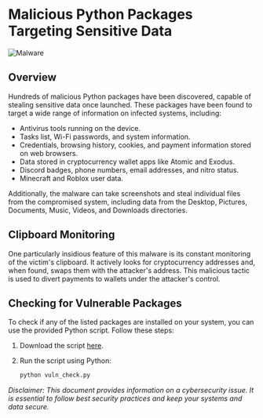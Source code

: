 # Malicious Python Packages Targeting Sensitive Data

![Malware](https://web.archive.org/web/20231005010037if_/https://www.bleepstatic.com/content/hl-images/2023/10/04/Python-packages.jpg)

## Overview

Hundreds of malicious Python packages have been discovered, capable of stealing sensitive data once launched. These packages have been found to target a wide range of information on infected systems, including:

- Antivirus tools running on the device.
- Tasks list, Wi-Fi passwords, and system information.
- Credentials, browsing history, cookies, and payment information stored on web browsers.
- Data stored in cryptocurrency wallet apps like Atomic and Exodus.
- Discord badges, phone numbers, email addresses, and nitro status.
- Minecraft and Roblox user data.

Additionally, the malware can take screenshots and steal individual files from the compromised system, including data from the Desktop, Pictures, Documents, Music, Videos, and Downloads directories.

## Clipboard Monitoring

One particularly insidious feature of this malware is its constant monitoring of the victim's clipboard. It actively looks for cryptocurrency addresses and, when found, swaps them with the attacker's address. This malicious tactic is used to divert payments to wallets under the attacker's control.

## Checking for Vulnerable Packages

To check if any of the listed packages are installed on your system, you can use the provided Python script. Follow these steps:

1. Download the script [here](vuln_check.py).

2. Run the script using Python:

   ```bash
   python vuln_check.py
*Disclaimer: This document provides information on a cybersecurity issue. It is essential to follow best security practices and keep your systems and data secure.*
